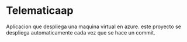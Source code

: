 # Telematicaap
Aplicacion que despliega una maquina virtual en azure. este proyecto se despliega automaticamente cada vez que se hace un commit.
